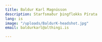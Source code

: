 ```yaml
---
title: Baldur Karl Magnússon
description: Starfsmaður þingflokks Pírata
lang: is
image: "/uploads/BaldurK-headshot.jpg"
email: baldurkarl@althingi.is

---
```

